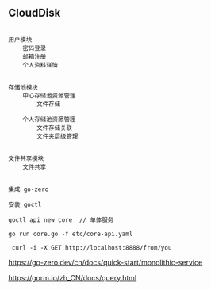 
## CloudDisk

```

用户模块
    密码登录
    邮箱注册
    个人资料详情


存储池模块
    中心存储池资源管理
        文件存储

    个人存储池资源管理
        文件存储关联
        文件夹层级管理


文件共享模块
    文件共享
    
```

```text
集成 go-zero

安装 goctl

goctl api new core  // 单体服务

go run core.go -f etc/core-api.yaml

 curl -i -X GET http://localhost:8888/from/you
```


https://go-zero.dev/cn/docs/quick-start/monolithic-service

https://gorm.io/zh_CN/docs/query.html
